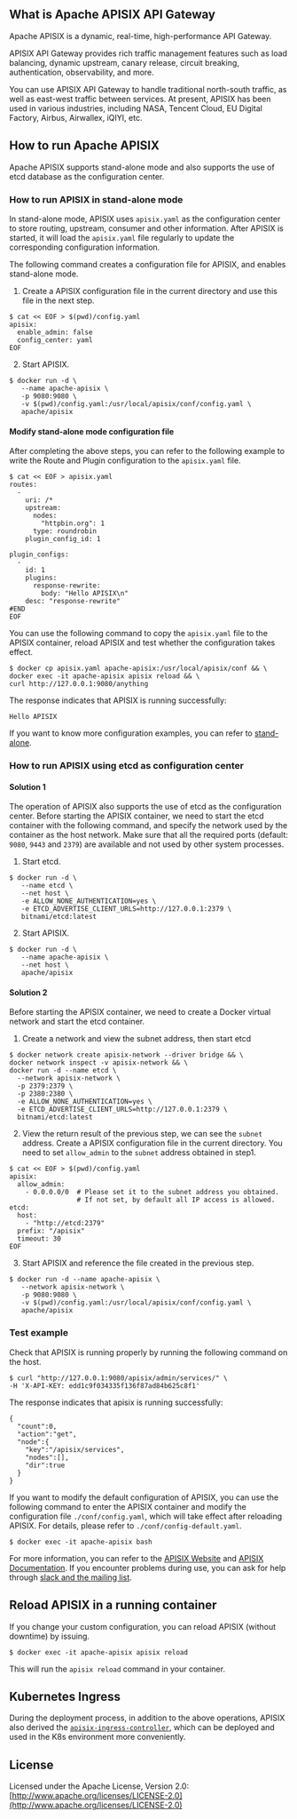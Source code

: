 ## What is Apache APISIX API Gateway

Apache APISIX is a dynamic, real-time, high-performance API Gateway.

APISIX API Gateway provides rich traffic management features such as load balancing, dynamic upstream, canary release, circuit breaking, authentication, observability, and more.

You can use APISIX API Gateway to handle traditional north-south traffic, as well as east-west traffic between services.
At present, APISIX has been used in various industries, including NASA, Tencent Cloud, EU Digital Factory, Airbus, Airwallex, iQIYI, etc.

## How to run Apache APISIX

Apache APISIX supports stand-alone mode and also supports the use of etcd database as the configuration center.

### How to run APISIX in stand-alone mode

In stand-alone mode, APISIX uses `apisix.yaml` as the configuration center to store routing, upstream, consumer and other information. After APISIX is started, it will load the `apisix.yaml` file regularly to update the corresponding configuration information.

The following command creates a configuration file for APISIX, and enables stand-alone mode.

1. Create a APISIX configuration file in the current directory and use this file in the next step.

```
$ cat << EOF > $(pwd)/config.yaml
apisix:
  enable_admin: false
  config_center: yaml
EOF
```

2. Start APISIX.

```
$ docker run -d \
   --name apache-apisix \
   -p 9080:9080 \
   -v $(pwd)/config.yaml:/usr/local/apisix/conf/config.yaml \
   apache/apisix
```

#### Modify stand-alone mode configuration file

After completing the above steps, you can refer to the following example to write the Route and Plugin configuration to the `apisix.yaml` file.

```
$ cat << EOF > apisix.yaml
routes:
  -
    uri: /*
    upstream:
      nodes:
        "httpbin.org": 1
      type: roundrobin
    plugin_config_id: 1

plugin_configs:
  -
    id: 1
    plugins:
      response-rewrite:
        body: "Hello APISIX\n"
    desc: "response-rewrite"
#END
EOF
```

You can use the following command to copy the `apisix.yaml` file to the APISIX container, reload APISIX and test whether the configuration takes effect.

```
$ docker cp apisix.yaml apache-apisix:/usr/local/apisix/conf && \
docker exec -it apache-apisix apisix reload && \
curl http://127.0.0.1:9080/anything
```

The response indicates that APISIX is running successfully:

```
Hello APISIX
```

If you want to know more configuration examples, you can refer to [stand-alone](https://apisix.apache.org/docs/apisix/stand-alone).

### How to run APISIX using etcd as configuration center

#### Solution 1

The operation of APISIX also supports the use of etcd as the configuration center. Before starting the APISIX container, we need to start the etcd container with the following command, and specify the network used by the container as the host network. Make sure that all the required ports (default: `9080`, `9443` and `2379`) are available and not used by other system processes.

1. Start etcd.

```
$ docker run -d \
   --name etcd \
   --net host \
   -e ALLOW_NONE_AUTHENTICATION=yes \
   -e ETCD_ADVERTISE_CLIENT_URLS=http://127.0.0.1:2379 \
   bitnami/etcd:latest
```

2. Start APISIX.

```
$ docker run -d \
   --name apache-apisix \
   --net host \
   apache/apisix
```

#### Solution 2

Before starting the APISIX container, we need to create a Docker virtual network and start the etcd container.

1. Create a network and view the subnet address, then start etcd

```
$ docker network create apisix-network --driver bridge && \
docker network inspect -v apisix-network && \
docker run -d --name etcd \
  --network apisix-network \
  -p 2379:2379 \
  -p 2380:2380 \
  -e ALLOW_NONE_AUTHENTICATION=yes \
  -e ETCD_ADVERTISE_CLIENT_URLS=http://127.0.0.1:2379 \
  bitnami/etcd:latest
```

2. View the return result of the previous step, we can see the `subnet` address. Create a APISIX configuration file in the current directory. You need to set `allow_admin` to the `subnet` address obtained in step1.

```
$ cat << EOF > $(pwd)/config.yaml
apisix:
  allow_admin:
    - 0.0.0.0/0  # Please set it to the subnet address you obtained.
                 # If not set, by default all IP access is allowed.
etcd:
  host:
    - "http://etcd:2379"
  prefix: "/apisix"
  timeout: 30
EOF
```

3. Start APISIX and reference the file created in the previous step.

```
$ docker run -d --name apache-apisix \
   --network apisix-network \
   -p 9080:9080 \
   -v $(pwd)/config.yaml:/usr/local/apisix/conf/config.yaml \
   apache/apisix
```

### Test example

Check that APISIX is running properly by running the following command on the host.

```
$ curl "http://127.0.0.1:9080/apisix/admin/services/" \
-H 'X-API-KEY: edd1c9f034335f136f87ad84b625c8f1'
```

The response indicates that apisix is running successfully:

```
{
  "count":0,
  "action":"get",
  "node":{
    "key":"/apisix/services",
    "nodes":[],
    "dir":true
  }
}
```

If you want to modify the default configuration of APISIX, you can use the following command to enter the APISIX container and modify the configuration file `./conf/config.yaml`, which will take effect after reloading APISIX. For details, please refer to `./conf/config-default.yaml`.

```
$ docker exec -it apache-apisix bash
```

For more information, you can refer to the [APISIX Website](https://apisix.apache.org/) and [APISIX Documentation](https://apisix.apache.org/docs/apisix/getting-started). If you encounter problems during use, you can ask for help through [slack and the mailing list](https://apisix.apache.org/docs/general/join/).

## Reload APISIX in a running container

If you change your custom configuration, you can reload APISIX (without downtime) by issuing.

```
$ docker exec -it apache-apisix apisix reload
```
This will run the `apisix reload` command in your container.

## Kubernetes Ingress

During the deployment process, in addition to the above operations, APISIX also derived the [`apisix-ingress-controller`](https://github.com/apache/apisix-ingress-controller), which can be deployed and used in the K8s environment more conveniently.

## License

Licensed under the Apache License, Version 2.0: [http://www.apache.org/licenses/LICENSE-2.0](http://www.apache.org/licenses/LICENSE-2.0)
